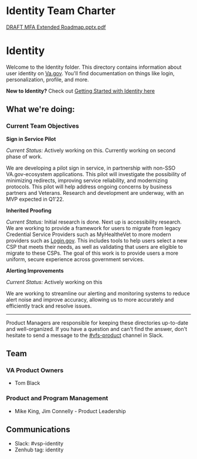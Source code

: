 # Identity Team Charter

[DRAFT MFA Extended Roadmap.pptx.pdf](https://github.com/department-of-veterans-affairs/va.gov-team/files/14591197/DRAFT.MFA.Extended.Roadmap.pptx.pdf)


# Identity

Welcome to the Identity folder. This directory contains information about user identity on [Va.gov](http://va.gov/). You'll find documentation on things like login, personalization, profile, and more.

**New to Identity?** Check out [Getting Started with Identity here](https://github.com/department-of-veterans-affairs/va.gov-team/blob/master/products/identity/login/gettingstartedidentity.md)

## What we're doing:

### Current Team Objectives

**Sign in Service Pilot**

*Current Status:* Actively working on this.  Currently working on second phase of work.

We are developing a pilot sign in service, in partnership with non-SSO VA.gov-ecosystem applications. This pilot will investigate the possibility of minimizing redirects, improving service reliability, and modernizing protocols. This pilot will help address ongoing concerns by business partners and Veterans. Research and development are underway, with an MVP expected in Q1'22.

**Inherited Proofing**

*Current Status:* Initial research is done.  Next up is accessibility research.
We are working to provide a framework for users to migrate from legacy Credential Service Providers such as MyHealtheVet to more modern providers such as [Login.gov](http://login.gov/).  This includes tools to help users select a new CSP that meets their needs, as well as validating that users are eligible to migrate to these CSPs.  The goal of this work is to provide users a more uniform, secure experience across government services.

**Alerting Improvements**

*Current Status:* Actively working on this

We are working to streamline our alerting and monitoring systems to reduce alert noise and improve accuracy, allowing us to more accurately and efficiently track and resolve issues.

---

Product Managers are responsible for keeping these directories up-to-date and well-organized. If you have a question and can't find the answer, don't hesitate to send a message to the [#vfs-product](https://dsva.slack.com/channels/vfs-product) channel in Slack.

## Team

### VA Product Owners

- Tom Black

### Product and Program Management

- Mike King, Jim Connelly - Product Leadership

## Communications

- Slack: #vsp-identity
- Zenhub tag: identity
